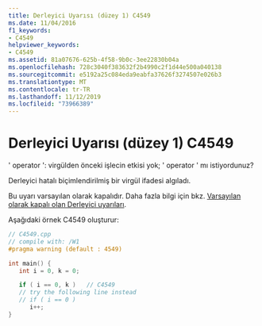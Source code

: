 ```yaml
---
title: Derleyici Uyarısı (düzey 1) C4549
ms.date: 11/04/2016
f1_keywords:
- C4549
helpviewer_keywords:
- C4549
ms.assetid: 81a07676-625b-4f58-9b0c-3ee22830b04a
ms.openlocfilehash: 728c3040f383632f2b4990c2f1d44e500a040138
ms.sourcegitcommit: e5192a25c084eda9eabfa37626f3274507e026b3
ms.translationtype: MT
ms.contentlocale: tr-TR
ms.lasthandoff: 11/12/2019
ms.locfileid: "73966389"
---
```

# <a name="compiler-warning-level-1-c4549"></a>Derleyici Uyarısı (düzey 1) C4549

' operator ': virgülden önceki işlecin etkisi yok; ' operator ' mı istiyordunuz?

Derleyici hatalı biçimlendirilmiş bir virgül ifadesi algıladı.

Bu uyarı varsayılan olarak kapalıdır. Daha fazla bilgi için bkz. [Varsayılan olarak kapalı olan Derleyici uyarıları](../../preprocessor/compiler-warnings-that-are-off-by-default.md).

Aşağıdaki örnek C4549 oluşturur:

```cpp
// C4549.cpp
// compile with: /W1
#pragma warning (default : 4549)

int main() {
   int i = 0, k = 0;

   if ( i == 0, k )   // C4549
   // try the following line instead
   // if ( i == 0 )
      i++;
}
```
